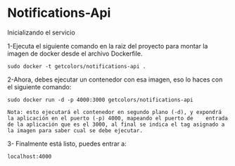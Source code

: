 # Notifications-Api


Inicializando el servicio

1-Ejecuta el siguiente comando en la raiz del proyecto para montar la imagen de docker desde el archivo Dockerfile.

	sudo docker -t getcolors/notifications-api .


2-Ahora, debes ejecutar un contenedor con esa imagen, eso lo haces con el siguiente comando:

	sudo docker run -d -p 4000:3000 getcolors/notifications-api

	Nota: esto ejecutará el contenedor en segundo plano (-d), y expondrá la aplicación en el puerto (-p) 4000, mapeando el puerto de 	entrada de la aplicación que es el 3000, al final se indica el tag asignado a la imagen para saber cual se debe ejecutar.

3- Finalmente está listo, puedes entrar a:
	
	localhost:4000 


